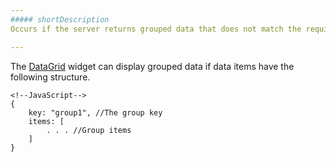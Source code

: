 ```yaml
---
##### shortDescription
Occurs if the server returns grouped data that does not match the required format.

---
```

The [DataGrid](/api-reference/10%20UI%20Widgets/dxDataGrid '/Documentation/ApiReference/UI_Widgets/dxDataGrid/') widget can display grouped data if data items have the following structure.

    <!--JavaScript-->
    {
        key: "group1", //The group key
        items: [
            . . . //Group items
        ]
    }